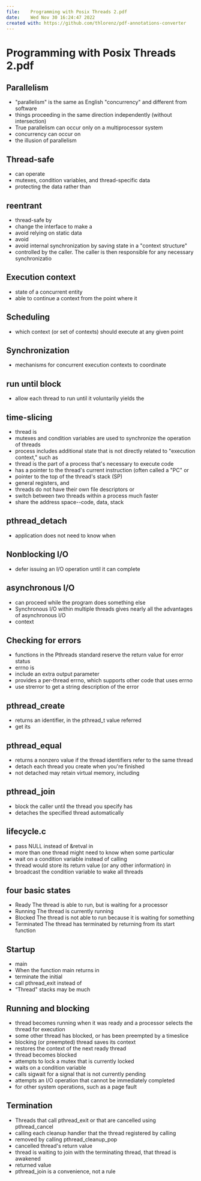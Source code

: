 ```yaml
---
file:    Programming with Posix Threads 2.pdf
date:    Wed Nov 30 16:24:47 2022
created with: https://github.com/thlorenz/pdf-annotations-converter
---
```


# Programming with Posix Threads 2.pdf


## Parallelism

- "parallelism" is the same as English "concurrency" and different from software 
- things proceeding in the same direction independently (without intersection)
- True parallelism can occur only on a multiprocessor system
- concurrency can occur on 
- the illusion of parallelism

## Thread-safe

- can operate 
- mutexes, condition variables, and thread-specific data
- protecting the data rather than 

## reentrant

- thread-safe by 
- change the interface to make a 
- avoid relying on static data
- avoid 
- avoid internal synchronization by saving state in a "context structure"
- controlled by the caller. The caller is then responsible for any necessary synchronizatio

## Execution context

- state of a concurrent entity
- able to continue a context from the point where it 

## Scheduling

- which context (or set of contexts) should execute at any given point 

## Synchronization

- mechanisms for concurrent execution contexts to coordinate 

## run until block

- allow each thread to run until it voluntarily yields the 

## time-slicing

- thread is 
- mutexes and condition variables are used to synchronize the operation of threads
- process includes additional state that is not directly related to "execution context," such as 
- thread is the part of a process that's necessary to execute code
- has a pointer to the thread's current instruction (often called a "PC" or 
- pointer to the top of the thread's stack (SP)
- general registers, and 
- threads do not have their own file descriptors or 
- switch between two threads within a process much faster
- share the address space--code, data, stack

## pthread_detach

- application does not need to know when 

## Nonblocking I/O

- defer issuing an I/O operation until it can complete 

## asynchronous I/O

- can proceed while the program does something else
- Synchronous I/O within multiple threads gives nearly all the advantages of asynchronous I/O
- context 

## Checking for errors

- functions in the Pthreads standard reserve the return value for error status
- errno is 
- include an extra output parameter 
- provides a per-thread errno, which supports other code that uses errno
- use strerror to get a string description of the error 

## pthread_create

- returns an identifier, in the pthread_t value referred 
- get its 

## pthread_equal

- returns a nonzero value if the thread identifiers refer to the same thread
- detach each thread you create when you're finished 
- not detached may retain virtual memory, including 

## pthread_join

- block the caller until the thread you specify has 
- detaches the specified thread automatically

## lifecycle.c

- pass NULL instead of &retval in 
- more than one thread might need to know when some particular 
- wait on a condition variable instead of calling 
- thread would store its return value (or any other information) in 
- broadcast the condition variable to wake all threads

## four basic states

- Ready The thread is able to run, but is waiting for a processor
- Running The thread is currently running
- Blocked The thread is not able to run because it is waiting for something
- Terminated The thread has terminated by returning from its start function

## Startup

- main 
- When the function main returns in 
- terminate the initial 
- call pthread_exit instead of 
- “Thread" stacks may be much 

## Running and blocking

- thread becomes running when it was ready and a processor selects the thread for execution
- some other thread has blocked, or has been preempted by a timeslice
- blocking (or preempted) thread saves its context
- restores the context of the next ready thread 
- thread becomes blocked
- attempts to lock a mutex that is currently locked
- waits on a condition variable
- calls sigwait for a signal that is not currently pending
- attempts an I/O operation that cannot be immediately completed
- for other system operations, such as a page fault

## Termination

- Threads that call pthread_exit or that are cancelled using pthread_cancel
- calling each cleanup handler that the thread registered by calling 
- removed by calling pthread_cleanup_pop
- cancelled thread's return value 
- thread is waiting to join with the terminating thread, that thread is awakened
- returned value 
- pthread_join is a convenience, not a rule
